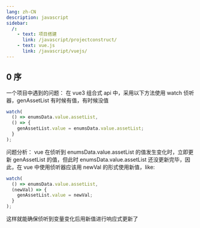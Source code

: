 ```yaml
---
lang: zh-CN
description: javascript
sidebar:
  /:
    - text: 项目搭建
      link: /javascript/projectconstruct/
    - text: vue.js
      link: /javascript/vuejs/
---
```


## 0 序

一个项目中遇到的问题：
在 vue3 组合式 api 中，采用以下方法使用 watch 侦听器，genAssetList 有时候有值，有时候没值

```js
watch(
  () => enumsData.value.assetList,
  () => {
    genAssetList.value = enumsData.value.assetList;
  }
);
```

问题分析：
vue 在侦听到 enumsData.value.assetList 的值发生变化时，立即更新 genAssetList 的值，但此时 enumsData.value.assetList 还没更新完毕，因此，在 vue 中使用侦听器应该用 newVal 的形式使用新值，like:

```js
watch(
  () => enumsData.value.assetList,
  (newVal) => {
    genAssetList.value = newVal;
  }
);
```

这样就能确保侦听到变量变化后用新值进行响应式更新了
